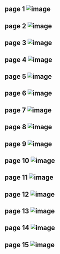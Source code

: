 page 1
![image](https://github.com/su-sumico/dl/assets/161304268/93713a07-84c9-4e6e-b46e-f16fa6e34aea)
-
page 2
![image](https://github.com/su-sumico/dl/assets/161304268/760a9a0b-318f-40f2-b060-edfa594fc852)
-
page 3
![image](https://github.com/su-sumico/dl/assets/161304268/96f29754-a7d4-43d7-98a1-899181e300d2)
-
page 4
![image](https://github.com/su-sumico/dl/assets/161304268/77de25f5-4077-4e42-8b53-6d70e15f96b8)
-
page 5
![image](https://github.com/su-sumico/dl/assets/161304268/907f74ff-0644-4f27-8ee2-e6385548f8cf)
-
page 6
![image](https://github.com/su-sumico/dl/assets/161304268/4f981169-d0bb-48ab-b416-62057a5e22f6)
-
page 7
![image](https://github.com/su-sumico/dl/assets/161304268/0795e542-b885-40ec-824a-c0e2fa97dc89)
-
page 8
![image](https://github.com/su-sumico/dl/assets/161304268/a3f35e31-7c50-4e15-9314-e30dc807855b)
-
page 9
![image](https://github.com/su-sumico/dl/assets/161304268/b29e1f57-4fab-422f-ac92-38a8e15b9be4)
-
page 10
![image](https://github.com/su-sumico/dl/assets/161304268/69ae882e-fb80-4259-ae51-1a975448f734)
-
page 11
![image](https://github.com/su-sumico/dl/assets/161304268/423cb30a-0359-44f3-9b49-c6d53deef065)
-
page 12
![image](https://github.com/su-sumico/dl/assets/161304268/d2c3e783-e61b-4b41-83c3-0684096a033b)
-
page 13
![image](https://github.com/su-sumico/dl/assets/161304268/e635eddc-c8dd-4158-86fe-20bad049099e)
-
page 14
![image](https://github.com/su-sumico/dl/assets/161304268/4ba31690-840c-4a3b-9254-aef545862447)
-
page 15
![image](https://github.com/su-sumico/dl/assets/161304268/90e2c898-d55b-4cce-a62c-be6b6be6b5ba)
-


